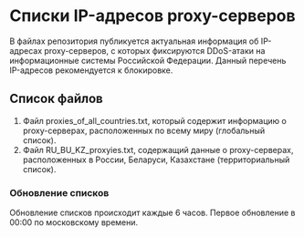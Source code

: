 # Списки IP-адресов proxy-серверов
В файлах репозитория публикуется актуальная информация об IP-адресах proxy-серверов, с которых фиксируются DDoS-атаки на информационные системы Российской Федерации. Данный перечень IP-адресов рекомендуется к блокировке. 

##  Список файлов
1. Файл proxies_of_all_countries.txt, который содержит информацию о proxy-серверах, расположенных по всему миру (глобальный список).
2. Файл RU_BU_KZ_proxyies.txt, содержащий данные о proxy-серверах, расположенных в России, Беларуси, Казахстане (территориальный список).

###  Обновление списков

Обновление списков происходит каждые 6 часов. Первое обновление в 00:00 по московскому времени.
